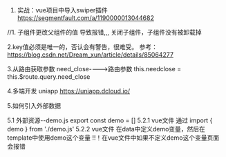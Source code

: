1. 实战：vue项目中导入swiper插件
https://segmentfault.com/a/1190000013044682


//1.  子组件更改父组件的值 导致报错,,,   关闭子组件，子组件没有被卸载掉

2.key值必须是唯一的，否认会有警告，很难受。  参考： https://blog.csdn.net/Dream_xun/article/details/85064277

3.从路由获取参数  need_close---->路由参数
this.needclose = this.$route.query.need_close


4.多端开发 uniapp https://uniapp.dcloud.io/

5.如何引入外部数据

5.1 外部资源--demo.js  export const demo = []
5.2.1 vue文件 通过 import { demo } from './demo.js'
5.2.2 vue文件 在data中定义demo变量，然后在template中使用demo这个变量
!!！在vue文件中如果不定义demo这个变量页面会报错